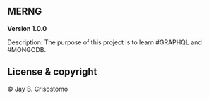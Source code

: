 ## MERNG

**Version 1.0.0** 

Description:
The purpose of this project is to learn #GRAPHQL and #MONGODB.


## License & copyright

© Jay B. Crisostomo
